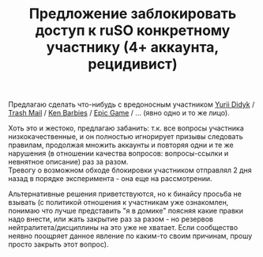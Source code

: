﻿---
title: "Предложение заблокировать доступ к ruSO конкретному участнику (4+ аккаунта, рецидивист)"
se.owner.user_id: 288409
se.owner.display_name: "yar85"
se.owner.link: "https://ru.meta.stackoverflow.com/users/288409/yar85"
se.link: "https://ru.meta.stackoverflow.com/questions/11626/%d0%9f%d1%80%d0%b5%d0%b4%d0%bb%d0%be%d0%b6%d0%b5%d0%bd%d0%b8%d0%b5-%d0%b7%d0%b0%d0%b1%d0%bb%d0%be%d0%ba%d0%b8%d1%80%d0%be%d0%b2%d0%b0%d1%82%d1%8c-%d0%b4%d0%be%d1%81%d1%82%d1%83%d0%bf-%d0%ba-ruso-%d0%ba%d0%be%d0%bd%d0%ba%d1%80%d0%b5%d1%82%d0%bd%d0%be%d0%bc%d1%83-%d1%83%d1%87%d0%b0%d1%81%d1%82%d0%bd%d0%b8%d0%ba%d1%83-4-%d0%b0%d0%ba%d0%ba%d0%b0%d1%83%d0%bd%d1%82%d0%b0-%d1%80%d0%b5%d1%86%d0%b8"
se.question_id: 11626
se.post_type: question
---
<p>Предлагаю сделать что-нибудь с вредоносным участником <a href="https://ru.stackoverflow.com/users/391703/yurii-didyk">Yurii Didyk</a> / <a href="https://ru.stackoverflow.com/users/452827/trash-mail">Trash Mail</a> / <a href="https://ru.stackoverflow.com/users/453065/ken-barbies">Ken Barbies</a> / <a href="https://ru.stackoverflow.com/users/453138/epic-game">Epic Game</a> / ... (явно одно и то же лицо).</p>
<p>Хоть это и жестоко, предлагаю забанить: т.к. все вопросы участника низкокачественные, и он полностью игнорирует призывы следовать правилам, продолжая множить аккаунты и повторяя одни и те же нарушения (в отношении качества вопросов: вопросы-ссылки и невнятное описание) раз за разом.<br />
Тревогу о возможном обходе блокировки участником отправлял 2 дня назад в порядке эксперимента - она еще на рассмотрении.</p>
<p>Альтернативные решения приветствуются, но к бинайсу просьба не взывать (с политикой отношения к участникам уже ознакомлен, понимаю что лучше представить &quot;я в домике&quot; поясняя какие правки надо внести, или жать закрытие раз за разом - но резервов нейтралитета/дисциплины на это уже не хватает. Если сообщество неявно поощряет данное явление по каким-то своим причинам, прошу просто закрыть этот вопрос).</p>
